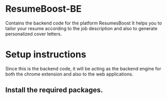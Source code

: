# ResumeBoost-BE
Contains the backend code for the platform ResumesBoost
It helps you to tailor your resume according to the job description and also to generate personalized cover letters.

# Setup instructions
Since this is the backend code, it will be acting as the backend engine for both the chrome extension and also to the web applications. 

## Install the required packages. 

